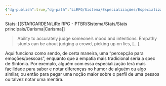 ```yaml
---
{"dg-publish":true,"dg-path":"LiRPG/Sistema/Especializações/Especializações existentes/Empatia.md","permalink":"/li-rpg/sistema/especializacoes/especializacoes-existentes/empatia/","created":"2025-01-11T01:32:05.513-03:00","updated":"2025-01-12T02:34:30.565-03:00"}
---
```



Stats: [[STARGARDEN/LiRe RPG - PTBR/Sistema/Stats/Stats principais/Carisma\|Carisma]]

> Ability to accurately judge someone’s mood and intentions. Empathy stunts can be about judging a crowd, picking up on lies, […].

Aqui funciona como sendo, de certa maneira, uma “percepção para emoções/pessoas”, enquanto que a empatia mais tradicional seria a spec de Sintonia. Por exemplo, alguém com essa especialização terá mais facilidade para saber e notar diferenças no humor de alguém ou algo similar, ou então para pegar uma noção maior sobre o perfil de uma pessoa ou talvez notar uma mentira.